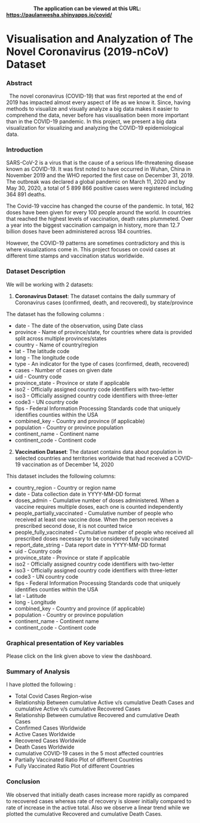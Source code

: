 
#### &nbsp; &nbsp; &nbsp; &nbsp; &nbsp; &nbsp; &nbsp; &nbsp; &nbsp; &nbsp; &nbsp;  The application can be viewed at this URL:  https://paulanwesha.shinyapps.io/covid/


# Visualisation and Analyzation of The Novel Coronavirus (2019-nCoV) Dataset

### Abstract
&nbsp; 
  The novel coronavirus (COVID-19) that was first reported at the end of 2019 has impacted almost every aspect of life as we know it. Since, having methods to visualize and visually analyze a big data makes it easier to comprehend the data, never before has visualisation been more important than in the COVID-19 pandemic. In this project, we present a big data visualization for visualizing and analyzing the COVID-19 epidemiological data. 


### Introduction

  SARS-CoV-2 is a virus that is the cause of a serious life-threatening disease known as COVID-19. It was first noted to have occurred in Wuhan, China in November 2019 and the WHO reported the first case on December 31, 2019. The outbreak was declared a global pandemic on March 11, 2020 and by May 30, 2020, a total of 5 899 866 positive cases were registered including 364 891 deaths.

  The Covid-19 vaccine has changed the course of the pandemic. In total, 162 doses have been given for every 100 people around the world. In countries that reached the highest levels of vaccination, death rates plummeted. Over a year into the biggest vaccination campaign in history, more than 12.7 billion doses have been administered across 184 countries. 

  However, the COVID-19 patterns are sometimes contradictory and this is where visualizations come in. This project focuses on covid cases at different time stamps and vaccination status worldwide.

### Dataset Description

We will be working with 2 datasets:
1) **Coronavirus Dataset**:  The dataset contains the daily summary of Coronavirus cases (confirmed, death, and recovered), by state/province

The dataset has the following columns :

*   date - The date of the observation, using Date class
*   province - Name of province/state, for countries where data is provided split across multiple provinces/states
*   country - Name of country/region
*   lat - The latitude code
*   long - The longitude code
*   type - An indicator for the type of cases (confirmed, death, recovered)
*   cases - Number of cases on given date
*   uid - Country code
*   province_state - Province or state if applicable
*   iso2 - Officially assigned country code identifiers with two-letter
*   iso3 - Officially assigned country code identifiers with three-letter
*   code3 - UN country code
*   fips - Federal Information Processing Standards code that uniquely identifies counties within the USA
*   combined_key - Country and province (if applicable)
*   population - Country or province population
*   continent_name - Continent name
*   continent_code - Continent code 

2) **Vaccination Dataset**: The dataset contains data about population in selected countries and territories worldwide that had received a COVID-19 vaccination as of December 14, 2020

This dataset includes the following columns:

*   country_region - Country or region name
*   date - Data collection date in YYYY-MM-DD format
*   doses_admin - Cumulative number of doses administered. When a vaccine requires multiple doses, each one is counted independently
*   people_partially_vaccinated - Cumulative number of people who received at least one vaccine dose. When the person receives a prescribed second dose, it is not counted twice
*   people_fully_vaccinated - Cumulative number of people who received all prescribed doses necessary to be considered fully vaccinated
*   report_date_string - Data report date in YYYY-MM-DD format
*   uid - Country code
*   province_state - Province or state if applicable
*   iso2 - Officially assigned country code identifiers with two-letter
*   iso3 - Officially assigned country code identifiers with three-letter
*   code3 - UN country code
*   fips - Federal Information Processing Standards code that uniquely identifies counties within the USA
*   lat - Latitude
*   long - Longitude
*   combined_key - Country and province (if applicable)
*   population - Country or province population
*   continent_name - Continent name
*   continent_code - Continent code

### Graphical presentation of Key variables

Please click on the link given above to view the dashboard.


### Summary of Analysis

I have plotted the following :

*  Total Covid Cases Region-wise
*  Relationship Between cumulative Active v/s cumulative Death Cases and cumulative Active v/s cumulative Recovered Cases
*  Relationship Between cumulative Recovered and cumulative Death Cases
*  Confirmed Cases Worldwide
*  Active Cases Worldwide
*  Recovered Cases Worldwide
*  Death Cases Worldwide
*  cumulative COVID-19 cases in the 5 most affected countries
*  Partially Vaccinated Ratio Plot of different Countries
*  Fully Vaccinated Ratio Plot of different Countries

### Conclusion

We observed that initially death cases increase more rapidly as compared to recovered cases whereas rate of recovery is slower initially compared to rate of increase in the active total. Also we observe a linear trend while we plotted the cumulative Recovered and cumulative Death Cases.
